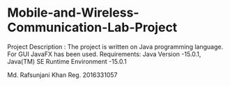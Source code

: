 # Mobile-and-Wireless-Communication-Lab-Project

Project Description : The project is written on Java programming language. For GUI JavaFX has been used. 
Requirements: Java Version -15.0.1, Java(TM) SE Runtime Environment -15.0.1

Md. Rafsunjani Khan
Reg. 2016331057

